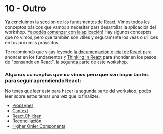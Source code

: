 # 10 - Outro

Ya concluimos la sección de los fundamentos de React. Vimos todos los conceptos básicos que vamos a necesitar para desarrollar la aplicación del workshop. [Ya podés comenzar con la aplicación!](../pensando-en-react/00-intro.md) Hay algunos conceptos que no vimos, pero que también son útiles y seguramente los veas o utilices en tus próximos proyectos.

Te recomiendo que sigas leyendo [la documentación oficial de React](https://facebook.github.io/react/docs) para ahondar en los fundamentos y [Thinking in React](https://facebook.github.io/react/docs/thinking-in-react.html) para ahondar en los pasos de "pensando en React", la segunda parte de este workshop.

### Algunos conceptos que no vimos pero que son importantes para seguir aprendiendo React:

No tenes que leer esto para hacer la segunda parte del workshop, podés leer sobre estos temas una vez que lo finalizes.

* [PropTypes](https://facebook.github.io/react/docs/typechecking-with-proptypes.html)
* [Context](https://facebook.github.io/react/docs/context.html)
* [React.Children](https://facebook.github.io/react/docs/react-api.html#react.children)
* [Reconciliación](https://facebook.github.io/react/docs/reconciliation.html)
* [Higher Order Components](https://facebook.github.io/react/docs/higher-order-components.html)